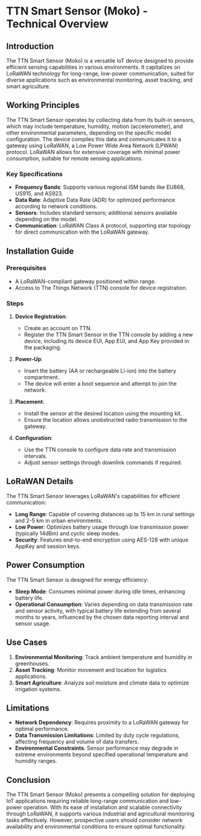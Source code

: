 # TTN Smart Sensor (Moko) - Technical Overview

## Introduction

The TTN Smart Sensor (Moko) is a versatile IoT device designed to provide efficient sensing capabilities in various environments. It capitalizes on LoRaWAN technology for long-range, low-power communication, suited for diverse applications such as environmental monitoring, asset tracking, and smart agriculture.

## Working Principles

The TTN Smart Sensor operates by collecting data from its built-in sensors, which may include temperature, humidity, motion (accelerometer), and other environmental parameters, depending on the specific model configuration. The device compiles this data and communicates it to a gateway using LoRaWAN, a Low Power Wide Area Network (LPWAN) protocol. LoRaWAN allows for extensive coverage with minimal power consumption, suitable for remote sensing applications.

### Key Specifications

- **Frequency Bands**: Supports various regional ISM bands like EU868, US915, and AS923.
- **Data Rate**: Adaptive Data Rate (ADR) for optimized performance according to network conditions.
- **Sensors**: Includes standard sensors; additional sensors available depending on the model.
- **Communication**: LoRaWAN Class A protocol, supporting star topology for direct communication with the LoRaWAN gateway.

## Installation Guide

### Prerequisites

- A LoRaWAN-compliant gateway positioned within range.
- Access to The Things Network (TTN) console for device registration.

### Steps

1. **Device Registration**:
   - Create an account on TTN.
   - Register the TTN Smart Sensor in the TTN console by adding a new device, including its device EUI, App EUI, and App Key provided in the packaging.

2. **Power-Up**:
   - Insert the battery (AA or rechargeable Li-ion) into the battery compartment.
   - The device will enter a boot sequence and attempt to join the network.

3. **Placement**:
   - Install the sensor at the desired location using the mounting kit.
   - Ensure the location allows unobstructed radio transmission to the gateway.

4. **Configuration**:
   - Use the TTN console to configure data rate and transmission intervals.
   - Adjust sensor settings through downlink commands if required.

## LoRaWAN Details

The TTN Smart Sensor leverages LoRaWAN's capabilities for efficient communication:

- **Long Range**: Capable of covering distances up to 15 km in rural settings and 2-5 km in urban environments.
- **Low Power**: Optimizes battery usage through low transmission power (typically 14dBm) and cyclic sleep modes.
- **Security**: Features end-to-end encryption using AES-128 with unique AppKey and session keys.

## Power Consumption

The TTN Smart Sensor is designed for energy efficiency:

- **Sleep Mode**: Consumes minimal power during idle times, enhancing battery life.
- **Operational Consumption**: Varies depending on data transmission rate and sensor activity, with typical battery life extending from several months to years, influenced by the chosen data reporting interval and sensor usage.

## Use Cases

1. **Environmental Monitoring**: Track ambient temperature and humidity in greenhouses.
2. **Asset Tracking**: Monitor movement and location for logistics applications.
3. **Smart Agriculture**: Analyze soil moisture and climate data to optimize irrigation systems.

## Limitations

- **Network Dependency**: Requires proximity to a LoRaWAN gateway for optimal performance.
- **Data Transmission Limitations**: Limited by duty cycle regulations, affecting frequency and volume of data transfers.
- **Environmental Constraints**: Sensor performance may degrade in extreme environments beyond specified operational temperature and humidity ranges.

## Conclusion

The TTN Smart Sensor (Moko) presents a compelling solution for deploying IoT applications requiring reliable long-range communication and low-power operation. With its ease of installation and scalable connectivity through LoRaWAN, it supports various industrial and agricultural monitoring tasks effectively. However, prospective users should consider network availability and environmental conditions to ensure optimal functionality.
